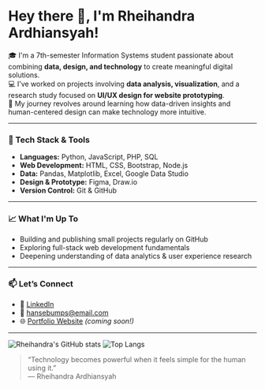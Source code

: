 # Hey there 👋, I'm Rheihandra Ardhiansyah!

🎓 I'm a 7th-semester Information Systems student passionate about combining **data, design, and technology** to create meaningful digital solutions.  
💻 I’ve worked on projects involving **data analysis, visualization**, and a research study focused on **UI/UX design for website prototyping**.  
🚀 My journey revolves around learning how data-driven insights and human-centered design can make technology more intuitive.

---

### 🧰 Tech Stack & Tools
- **Languages:** Python, JavaScript, PHP, SQL  
- **Web Development:** HTML, CSS, Bootstrap, Node.js  
- **Data:** Pandas, Matplotlib, Excel, Google Data Studio  
- **Design & Prototype:** Figma, Draw.io  
- **Version Control:** Git & GitHub

---

### 📈 What I'm Up To
- Building and publishing small projects regularly on GitHub  
- Exploring full-stack web development fundamentals  
- Deepening understanding of data analytics & user experience research  

---

### 📫 Let’s Connect
- 💼 [LinkedIn](https://linkedin.com/in/yourusername)  
- 📧 hansebumps@email.com  
- 🌐 [Portfolio Website](#) *(coming soon!)*  

---

![Rheihandra's GitHub stats](https://github-readme-stats.vercel.app/api?username=rheihandra&show_icons=true&theme=radical)
![Top Langs](https://github-readme-stats.vercel.app/api/top-langs/?username=rheihandra&layout=compact&theme=radical)

> “Technology becomes powerful when it feels simple for the human using it.”  
> — Rheihandra Ardhiansyah
